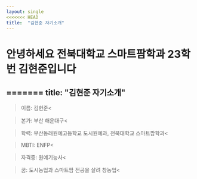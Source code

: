```yaml
---
layout: single
<<<<<<< HEAD
title:  "김현준 자기소개"
---
```


# 안녕하세요 전북대학교 스마트팜학과 23학번 김현준입니다
=======
title:  "김현준 자기소개" 
---

> 이름: 김현준< 

> 본가: 부산 해운대구<

> 학력: 부산동래원예고등학교 도시원예과, 전북대학교 스마트팜학과<

> MBTI: ENFP<

> 자격증: 원예기능사<

> 꿈: 도시농업과 스마트팜 전공을 살려 창농업<
